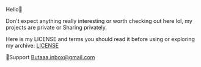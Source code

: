Hello👋

Don't expect anything really interesting or worth checking out here lol, my projects are private or Sharing privately.

Here is my LICENSE and terms you should read it before using or exploring my archive: [LICENSE](https://github.com/K-M19/CUSTOM-LICENSE/blob/main/README.md)

📩Support
Butaaa.inbox@gmail.com
